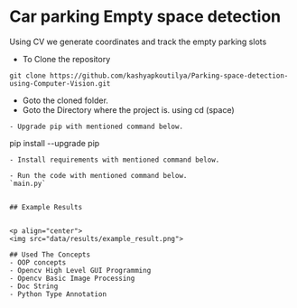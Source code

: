 # Car parking Empty space detection
Using CV we generate coordinates and track the empty parking slots


- To Clone the repository
```
git clone https://github.com/kashyapkoutilya/Parking-space-detection-using-Computer-Vision.git
```
- Goto the cloned folder.
- Goto the Directory where the project is.
    using cd (space)

```
- Upgrade pip with mentioned command below.
```
pip install --upgrade pip
```
- Install requirements with mentioned command below.
```
```
- Run the code with mentioned command below.
`main.py`

 
## Example Results


<p align="center">
<img src="data/results/example_result.png">

## Used The Concepts
- OOP concepts
- Opencv High Level GUI Programming
- Opencv Basic Image Processing
- Doc String
- Python Type Annotation


